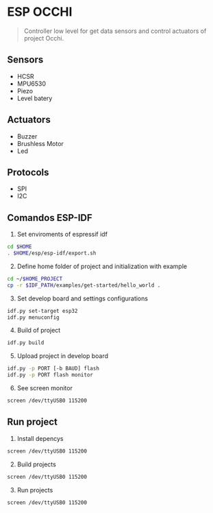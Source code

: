 # ESP OCCHI

> Controller low level for get data sensors and control actuators of project Occhi.

## Sensors

* HCSR
* MPU6530
* Piezo
* Level batery

## Actuators

* Buzzer 
* Brushless Motor
* Led

## Protocols

* SPI
* I2C

## Comandos ESP-IDF

1. Set enviroments of espressif idf
```sh
cd $HOME
. $HOME/esp/esp-idf/export.sh
```

2. Define home folder of project and initialization with example
```sh
cd ~/$HOME_PROJECT
cp -r $IDF_PATH/examples/get-started/hello_world .
```

3. Set develop board and settings configurations
```sh
idf.py set-target esp32
idf.py menuconfig
```

4. Build of project
```sh
idf.py build
```

5. Upload project in develop board
```sh
idf.py -p PORT [-b BAUD] flash
idf.py -p PORT flash monitor
```

6. See screen monitor
```sh
screen /dev/ttyUSB0 115200
```

## Run project

1. Install depencys
```sh
screen /dev/ttyUSB0 115200
```

2. Build projects
```sh
screen /dev/ttyUSB0 115200
```

3. Run projects
```sh
screen /dev/ttyUSB0 115200
```
